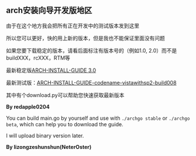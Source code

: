 ## arch安装向导开发版地区

由于在这个地方我会把所有正在开发中的测试版本发到这里

所以您可以更好，快的用上新的版本，但是我也不能保证里面没有问题

如果您要下载稳定的版本，请看后面标注有版本号的（例如1.0, 2.0）而不是buildXXX，rcXXX，RTM等

最新稳定版[ARCH-INSTALL-GUIDE 3.0](https://github.com/redapple0204/my-boring-python/blob/master/ARCH-INSTALL-GUIDE/ARCH-INSTALL-GUIDE3.0.doc?raw=true)

最新测试版：[ARCH-INSTALL-GUIDE-codename-vistawithsp2-build008](https://github.com/redapple0204/my-boring-python/blob/master/ARCH-INSTALL-GUIDE/ARCH-INSTALL-GUIDE-code-name-vistawithsp2-build-008.doc?raw=true)

其中有个download.py可以帮助您快速获取最新版本

**By redapple0204**

You can build main.go by yourself and use with `./archgo stable` or `./archgo beta`, which can help you to download the guide.

I will upload binary version later.

**By lizongzeshunshun(NeterOster)**
